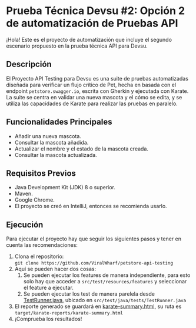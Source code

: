 # Prueba Técnica Devsu #2: Opción 2 de automatización de Pruebas API

¡Hola! Este es el proyecto de automatización que incluye el segundo escenario propuesto en la prueba técnica API para Devsu.

## Descripción

El Proyecto API Testing para Devsu es una suite de pruebas automatizadas diseñada para verificar un flujo crítico de Pet, hecha en basada con el endpoint `petstore.swagger.io`, escrita con Gherkin y ejecutada con Karate. La suite se centra en validar una nueva mascota y el cómo se edita, y se utiliza las capacidades de Karate para realizar las pruebas en paralelo.

## Funcionalidades Principales
- Añadir una nueva mascota.
- Consultar la mascota añadida.
- Actualizar el nombre y el estado de la mascota creada.
- Consultar la mascota actualizada.

## Requisitos Previos
- Java Development Kit (JDK) 8 o superior.
- Maven.
- Google Chrome. 
- El proyecto se creó en IntelliJ, entonces se recomienda usarlo.

## Ejecución

Para ejecutar el proyecto hay que seguir los siguientes pasos y tener en cuenta las recomendaciones:

1. Clona el repositorio: \
   `git clone https://github.com/ViralWharf/petstore-api-testing`
2. Aquí se pueden hacer dos cosas:
   1. Se pueden ejecutar los features de manera independiente, para esto solo hay que acceder a `src/test/resources/features` y seleccionar el feature a ejecutar.
   2. Se pueden ejecutar los test de manera parelela desde [TestRunner.java](src%2Ftest%2Fjava%2Ftests%2FTestRunner.java), ubicado en `src/test/java/tests/TestRunner.java` 
3. El reporte generado se guardará en [karate-summary.html](target%2Fkarate-reports%2Fkarate-summary.html), su ruta es `target/karate-reports/karate-summary.html` 
4. ¡Comprueba los resultados!


